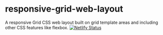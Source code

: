 # responsive-grid-web-layout
A responsive Grid CSS web layout built on grid template areas and including other CSS features like flexbox.
[![Netlify Status](https://api.netlify.com/api/v1/badges/a31cfd8f-0f3f-43c0-bf58-e86ae76ec2c7/deploy-status)](https://app.netlify.com/sites/responsive-grid-web-layout/deploys)
